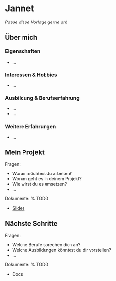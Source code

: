 # Jannet

*Passe diese Vorlage gerne an!*

## Über mich

### Eigenschaften

- ...

### Interessen & Hobbies

- ...

### Ausbildung & Berufserfahrung

- ...
- ...

### Weitere Erfahrungen

- ...

## Mein Projekt

Fragen:
- Woran möchtest du arbeiten?
- Worum geht es in deinem Projekt?
- Wie wirst du es umsetzen?
- ...

Dokumente:
% TODO
- [Slides](https://docs.google.com/presentation/d/1RhCnIHlb8AIot6Ygn77icrdjbfbDYsggUDAYnEAzPhc/edit?usp=sharing)


## Nächste Schritte

Fragen:
- Welche Berufe sprechen dich an?
- Welche Ausbildungen könntest du dir vorstellen?
- ...

Dokumente:
% TODO
- Docs
